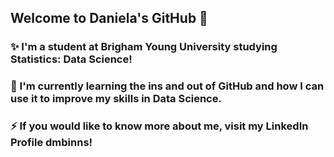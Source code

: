 ## Welcome to Daniela's GitHub 👋

### ✨ I'm a student at Brigham Young University studying Statistics: Data Science! 
### 🌱 I'm currently learning the ins and out of GitHub and how I can use it to improve my skills in Data Science.
### ⚡ If you would like to know more about me, visit my LinkedIn Profile dmbinns!

<!--
**dmbinns/dmbinns** is a ✨ _special_ ✨ repository because its `README.md` (this file) appears on your GitHub profile.

Here are some ideas to get you started:

- 🔭 I’m currently working on ...
- 🌱 I’m currently learning ...
- 👯 I’m looking to collaborate on ...
- 🤔 I’m looking for help with ...
- 💬 Ask me about ...
- 📫 How to reach me: ...
- 😄 Pronouns: ...
- ⚡ Fun fact: ...
-->
